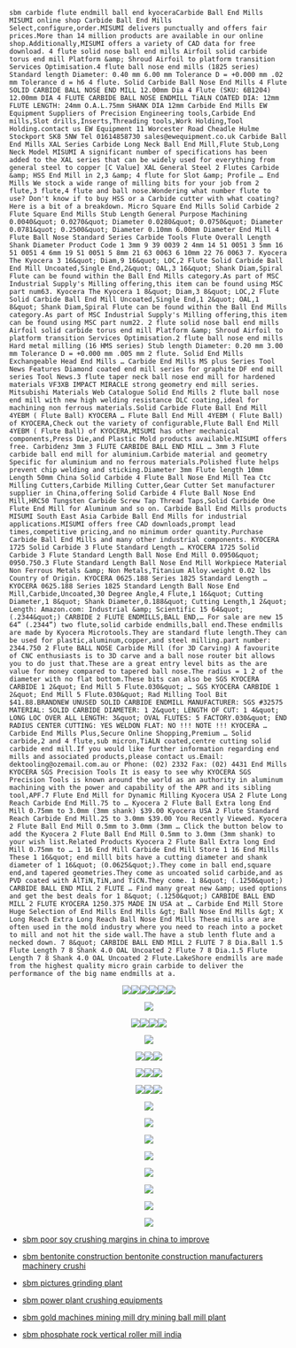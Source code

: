 
```
sbm carbide flute endmill ball end kyoceraCarbide Ball End Mills MISUMI online shop Carbide Ball End Mills Select,configure,order.MISUMI delivers punctually and offers fair prices.More than 14 million products are available in our online shop.Additionally,MISUMI offers a variety of CAD data for free download. 4 flute solid nose ball end mills Airfoil solid carbide torus end mill Platform &amp; Shroud Airfoil to platform transition Services Optimisation.4 flute ball nose end mills (1825 series) Standard length Diameter: 0.40 mm 6.00 mm Tolerance D = +0.000 mm .02 mm Tolerance d = h6 4 flute. Solid Carbide Ball Nose End Mills 4 Flute SOLID CARBIDE BALL NOSE END MILL 12.00mm Dia 4 Flute (SKU: 6B1204) 12.00mm DIA 4 FLUTE CARBIDE BALL NOSE ENDMILL TiALN COATED DIA: 12mm FLUTE LENGTH: 24mm O.A.L.75mm SHANK DIA 12mm Carbide End Mills EW Equipment Suppliers of Precision Engineering tools,Carbide End mills,Slot drills,Inserts,Threading tools,Work Holding,Tool Holding.contact us EW Equipment 11 Worcester Road Cheadle Hulme Stockport SK8 5NW Tel 01614858730 sales@ewequipment.co.uk Carbide Ball End Mills XAL Series Carbide Long Neck Ball End Mill,Flute Stub,Long Neck Model MISUMI A significant number of specifications has been added to the XAL series that can be widely used for everything from general steel to copper [C Value] XAL General Steel 2 Flutes Carbide &amp; HSS End Mill in 2,3 &amp; 4 flute for Slot &amp; Profile … End Mills We stock a wide range of milling bits for your job from 2 flute,3 flute,4 flute and ball nose.Wondering what number flute to use? Don't know if to buy HSS or a Carbide cutter with what coating? Here is a bit of a breakdown. Micro Square End Mills Solid Carbide 2 Flute Square End Mills Stub Length General Purpose Machining 0.0040&quot; 0.0270&quot; Diameter 0.0280&quot; 0.0750&quot; Diameter 0.0781&quot; 0.2500&quot; Diameter 0.10mm 6.00mm Diameter End Mill 4 Flute Ball Nose Standard Series Carbide Tools Flute Overall Length Shank Diameter Product Code 1 3mm 9 39 0039 2 4mm 14 51 0051 3 5mm 16 51 0051 4 6mm 19 51 0051 5 8mm 21 63 0063 6 10mm 22 76 0063 7. Kyocera The Kyocera 3 16&quot; Diam,9 16&quot; LOC,2 Flute Solid Carbide Ball End Mill Uncoated,Single End,2&quot; OAL,3 16&quot; Shank Diam,Spiral Flute can be found within the Ball End Mills category.As part of MSC Industrial Supply's Milling offering,this item can be found using MSC part num63. Kyocera The Kyocera 1 8&quot; Diam,3 8&quot; LOC,2 Flute Solid Carbide Ball End Mill Uncoated,Single End,1 2&quot; OAL,1 8&quot; Shank Diam,Spiral Flute can be found within the Ball End Mills category.As part of MSC Industrial Supply's Milling offering,this item can be found using MSC part num22. 2 flute solid nose ball end mills Airfoil solid carbide torus end mill Platform &amp; Shroud Airfoil to platform transition Services Optimisation.2 flute ball nose end mills Hard metal milling (16 HMS series) Stub length Diameter: 0.20 mm 3.00 mm Tolerance D = +0.000 mm .005 mm 2 flute. Solid End Mills Exchangeable Head End Mills … Carbide End Mills MS plus Series Tool News Features Diamond coated end mill series for graphite DF end mill series Tool News.3 flute taper neck ball nose end mill for hardened materials VF3XB IMPACT MIRACLE strong geometry end mill series. Mitsubishi Materials Web Catalogue Solid End Mills 2 flute ball nose end mill with new high welding resistance DLC coating,ideal for machining non ferrous materials.Solid Carbide Flute Ball End Mill 4YEBM ( Flute Ball) KYOCERA … Flute Ball End Mill 4YEBM ( Flute Ball) of KYOCERA,Check out the variety of configurable,Flute Ball End Mill 4YEBM ( Flute Ball) of KYOCERA,MISUMI has other mechanical components,Press Die,and Plastic Mold products available.MISUMI offers free. Carbidenz 3mm 3 FLUTE CARBIDE BALL END MILL … 3mm 3 Flute carbide ball end mill for aluminium.Carbide material and geometry Specific for aluminium and no ferrous materials.Polished flute helps prevent chip welding and sticking.Diameter 3mm Flute length 10mm Length 50mm China Solid Carbide 4 Flute Ball Nose End Mill Tea Ctc Milling Cutters,Carbide Milling Cutter,Gear Cutter Set manufacturer supplier in China,offering Solid Carbide 4 Flute Ball Nose End Mill,HRC50 Tungsten Carbide Screw Tap Thread Taps,Solid Carbide One Flute End Mill for Aluminum and so on. Carbide Ball End Mills products MISUMI South East Asia Carbide Ball End Mills for industrial applications.MISUMI offers free CAD downloads,prompt lead times,competitive pricing,and no minimum order quantity.Purchase Carbide Ball End Mills and many other industrial components. KYOCERA 1725 Solid Carbide 3 Flute Standard Length … KYOCERA 1725 Solid Carbide 3 Flute Standard Length Ball Nose End Mill 0.0950&quot; 0950.750.3 Flute Standard Length Ball Nose End Mill Workpiece Material Non Ferrous Metals &amp; Non Metals,Titanium Alloy.weight 0.02 lbs Country of Origin. KYOCERA 0625.188 Series 1825 Standard Length … KYOCERA 0625.188 Series 1825 Standard Length Ball Nose End Mill,Carbide,Uncoated,30 Degree Angle,4 Flute,1 16&quot; Cutting Diameter,1 8&quot; Shank Diameter,0.188&quot; Cutting Length,1 2&quot; Length: Amazon.com: Industrial &amp; Scientific 15 64&quot; (.2344&quot;) CARBIDE 2 FLUTE ENDMILLS,BALL END,… For sale are new 15 64” (.2344”) two flute,solid carbide endmills,ball end.These endmills are made by Kyocera Microtools.They are standard flute length.They can be used for plastic,aluminum,copper,and steel milling.part number: 2344.750 2 Flute BALL NOSE Carbide Mill (for 3D Carving) A favourite of CNC enthusiasts is to 3D carve and a ball nose router bit allows you to do just that.These are a great entry level bits as the are value for money compared to tapered ball nose.The radius = 1 2 of the diameter with no flat bottom.These bits can also be SGS KYOCERA CARBIDE 1 2&quot; End Mill 5 Flute.030&quot; … SGS KYOCERA CARBIDE 1 2&quot; End Mill 5 Flute.030&quot; Rad Milling Tool Bit $41.88.BRANDNEW UNUSED SOLID CARBIDE ENDMILL MANUFACTURER: SGS #32575 MATERIAL: SOLID CARBIDE DIAMETER: 1 2&quot; LENGTH OF CUT: 1 4&quot; LONG LOC OVER ALL LENGTH: 3&quot; OVAL FLUTES: 5 FACTORY.030&quot; END RADIUS CENTER CUTTING: YES WELDON FLAT: NO !!! NOTE !!! KYOCERA … Carbide End Mills Plus,Secure Online Shopping,Premium … Solid carbide,2 and 4 flute,sub micron,TiALN coated,centre cutting solid carbide end mill.If you would like further information regarding end mills and associated products,please contact us.Email: dektooling@ozemail.com.au or Phone: (02) 2332 Fax: (02) 4431 End Mills KYOCERA SGS Precision Tools It is easy to see why KYOCERA SGS Precision Tools is known around the world as an authority in aluminum machining with the power and capability of the APR and its sibling tool,APF.7 Flute End Mill for Dynamic Milling Kyocera USA 2 Flute Long Reach Carbide End Mill.75 to … Kyocera 2 Flute Ball Extra long End Mill 0.75mm to 3.0mm (3mm shank) $39.00 Kyocera USA 2 Flute Standard Reach Carbide End Mill.25 to 3.0mm $39.00 You Recently Viewed. Kyocera 2 Flute Ball End Mill 0.5mm to 3.0mm (3mm … Click the button below to add the Kyocera 2 Flute Ball End Mill 0.5mm to 3.0mm (3mm shank) to your wish list.Related Products Kyocera 2 Flute Ball Extra long End Mill 0.75mm to … 1 16 End Mill Carbide End Mill Store 1 16 End Mills These 1 16&quot; end milll bits have a cutting diameter and shank diameter of 1 16&quot; (0.0625&quot;).They come in ball end,square end,and tapered geometries.They come as uncoated solid carbide,and as PVD coated with AlTiN,TiN,and TiCN.They come. 1 8&quot; (.1250&quot;) CARBIDE BALL END MILL 2 FLUTE … Find many great new &amp; used options and get the best deals for 1 8&quot; (.1250&quot;) CARBIDE BALL END MILL 2 FLUTE KYOCERA 1250.375 MADE IN USA at … Carbide End Mill Store Huge Selection of End Mills End Mills &gt; Ball Nose End Mills &gt; X Long Reach Extra Long Reach Ball Nose End Mills These mills are are often used in the mold industry where you need to reach into a pocket to mill and not hit the side wall.The have a stub lenth flute and a necked down. 7 8&quot; CARBIDE BALL END MILL 2 FLUTE 7 8 Dia.Ball 1.5 Flute Length 7 8 Shank 4.0 OAL Uncoated 2 Flute 7 8 Dia.1.5 Flute Length 7 8 Shank 4.0 OAL Uncoated 2 Flute.LakeShore endmills are made from the highest quality micro grain carbide to deliver the performance of the big name endmills at a. 
```

<div align="center">
  
<a rel="nofollow" href="https://m.shibang-china.com?f=github&k=sbm+carbide+flute+endmill+ball+end+kyocera"><img src="https://static.shibang-china.com/en/l.png"></a><img src="https://static.shibang-china.com/en/hw.png"><a rel="nofollow" href="https://m.shibang-china.com/product/?f=github&k=sbm+carbide+flute+endmill+ball+end+kyocera"><img src="https://static.shibang-china.com/en/p.png"></a><a rel="nofollow" href="https://m.shibang-china.com/cases/?f=github&k=sbm+carbide+flute+endmill+ball+end+kyocera"><img src="https://static.shibang-china.com/en/c.png"></a><a rel="nofollow" href="https://m.shibang-china.com/news/?f=github&k=sbm+carbide+flute+endmill+ball+end+kyocera"><img src="https://static.shibang-china.com/en/n.png"></a><a rel="nofollow" href="https://m.shibang-china.com?f=github&k=sbm+carbide+flute+endmill+ball+end+kyocera"><img src="https://static.shibang-china.com/en/m.png"></a>

<a rel="nofollow" href="https://m.shibang-china.com/product/?f=github&k=sbm+carbide+flute+endmill+ball+end+kyocera"><img src="https://static.shibang-china.com/en/b.jpg"></a>
  
<a rel="nofollow" href="https://m.shibang-china.com/solution-aggregate.html?f=github&k=sbm+carbide+flute+endmill+ball+end+kyocera"><img src="https://static.shibang-china.com/en/a.jpg"></a><a rel="nofollow" href="https://m.shibang-china.com/solution-mine.html?f=github&k=sbm+carbide+flute+endmill+ball+end+kyocera"><img src="https://static.shibang-china.com/en/m.jpg"></a><a rel="nofollow" href="https://m.shibang-china.com/solution-mill.html?f=github&k=sbm+carbide+flute+endmill+ball+end+kyocera"><img src="https://static.shibang-china.com/en/g.jpg"></a><a rel="nofollow" href="https://m.shibang-china.com/solution-epc.html?f=github&k=sbm+carbide+flute+endmill+ball+end+kyocera"><img src="https://static.shibang-china.com/en/e.jpg"></a>

<a rel="nofollow" href="https://m.shibang-china.com/product/?f=github&k=sbm+carbide+flute+endmill+ball+end+kyocera"><img src="https://static.shibang-china.com/en/a-p.png"></a>

<a rel="nofollow" href="https://m.shibang-china.com/product/crusher/c6x.html?f=github&k=sbm+carbide+flute+endmill+ball+end+kyocera"><img src="https://static.shibang-china.com/en/j.jpg"></a><a rel="nofollow" href="https://m.shibang-china.com/product/crusher/ci5x.html?f=github&k=sbm+carbide+flute+endmill+ball+end+kyocera"><img src="https://static.shibang-china.com/en/i.jpg"></a><a rel="nofollow" href="https://m.shibang-china.com/product/crusher/hst.html?f=github&k=sbm+carbide+flute+endmill+ball+end+kyocera"><img src="https://static.shibang-china.com/en/c.jpg"></a>

<a rel="nofollow" href="https://m.shibang-china.com/product/mill/mtw.html?f=github&k=sbm+carbide+flute+endmill+ball+end+kyocera"><img src="https://static.shibang-china.com/en/mtw.jpg"></a><a rel="nofollow" href="https://m.shibang-china.com/product/mill/scm.html?f=github&k=sbm+carbide+flute+endmill+ball+end+kyocera"><img src="https://static.shibang-china.com/en/scm.jpg"></a><a rel="nofollow" href="https://m.shibang-china.com/product/mill/lm.html?f=github&k=sbm+carbide+flute+endmill+ball+end+kyocera"><img src="https://static.shibang-china.com/en/lm.jpg"></a>

<a rel="nofollow" href="https://m.shibang-china.com/product/sand/vsi6x.html?f=github&k=sbm+carbide+flute+endmill+ball+end+kyocera"><img src="https://static.shibang-china.com/en/6x.jpg"></a><a rel="nofollow" href="https://m.shibang-china.com/product/sand/vu.html?f=github&k=sbm+carbide+flute+endmill+ball+end+kyocera"><img src="https://static.shibang-china.com/en/vu.jpg"></a><a rel="nofollow" href="https://m.shibang-china.com/product/mobile/klun.html?f=github&k=sbm+carbide+flute+endmill+ball+end+kyocera"><img src="https://static.shibang-china.com/en/k.jpg"></a>

<a rel="nofollow" href="https://m.shibang-china.com/cases/?f=github&k=sbm+carbide+flute+endmill+ball+end+kyocera"><img src="https://static.shibang-china.com/en/case.png"></a>

<a rel="nofollow" href="https://m.shibang-china.com/cases/aggregate/202.html?f=github&k=sbm+carbide+flute+endmill+ball+end+kyocera"><img src="https://static.shibang-china.com/en/c-1.jpg"></a>

<a rel="nofollow" href="https://m.shibang-china.com/cases/aggregate/203.html?f=github&k=sbm+carbide+flute+endmill+ball+end+kyocera"><img src="https://static.shibang-china.com/en/c-2.jpg"></a>

<a rel="nofollow" href="https://m.shibang-china.com/cases/mill/123.html?f=github&k=sbm+carbide+flute+endmill+ball+end+kyocera"><img src="https://static.shibang-china.com/en/c-3.jpg"></a>

<a rel="nofollow" href="https://m.shibang-china.com/contact_us.html?f=github&k=sbm+carbide+flute+endmill+ball+end+kyocera"><img src="https://static.shibang-china.com/en/contact.png"></a>

<a rel="nofollow" href="https://swt.shibang-china.com/?f=github&k=sbm+carbide+flute+endmill+ball+end+kyocera"><img src="https://static.shibang-china.com/en/chat.png"></a>

<a rel="nofollow" href="https://whatsapp.shibangsoft.com/WhatsApp.php?f=github&k=sbm+carbide+flute+endmill+ball+end+kyocera"><img src="https://static.shibang-china.com/en/whatsapp.png"></a>

<a rel="nofollow" href="https://m.shibang-china.com/?f=github&k=sbm+carbide+flute+endmill+ball+end+kyocera"><img src="https://static.shibang-china.com/en/website.png"></a>

</div>


* [sbm poor soy crushing margins in china to improve](sbm%20poor%20soy%20crushing%20margins%20in%20china%20to%20improve.md)

* [sbm bentonite construction bentonite construction manufacturers machinery crushi](sbm%20bentonite%20construction%20bentonite%20construction%20manufacturers%20machinery%20crushi.md)

* [sbm pictures grinding plant](sbm%20pictures%20grinding%20plant.md)

* [sbm power plant crushing equipments](sbm%20power%20plant%20crushing%20equipments.md)

* [sbm gold machines mining mill dry mining ball mill plant](sbm%20gold%20machines%20mining%20mill%20dry%20mining%20ball%20mill%20plant.md)

* [sbm phosphate rock vertical roller mill india](sbm%20phosphate%20rock%20vertical%20roller%20mill%20india.md)